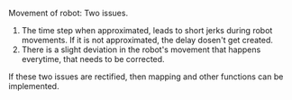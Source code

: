 Movement of robot:
Two issues.
1) The time step when approximated, leads to short jerks during robot movements.
   If it is not approximated, the delay dosen't get created.
2) There is a slight deviation in the robot's movement that happens everytime, that needs to be corrected.

If these two issues are rectified, then mapping and other functions can be implemented.

